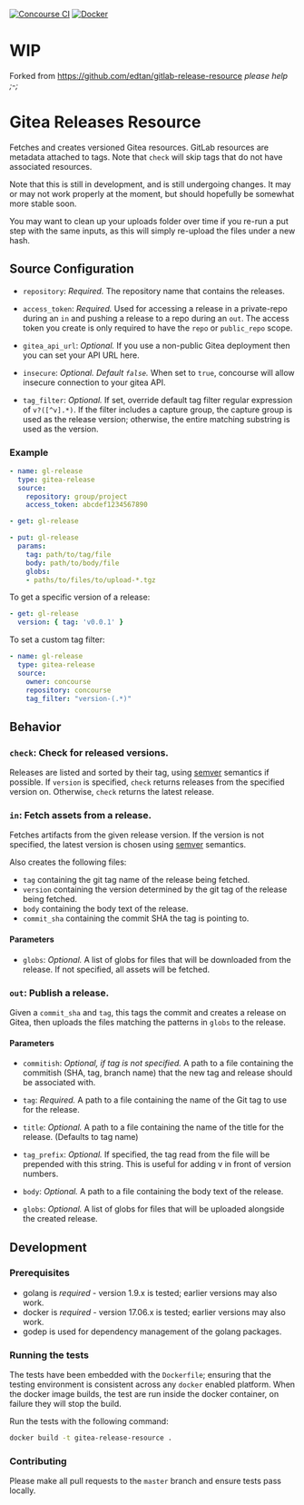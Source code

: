 [![Concourse CI](https://ci.weirdnatto.in/api/v1/teams/main/pipelines/gitea-release-resource/badge)](https://ci.weirdnatto.in/teams/main/pipelines/gitea-release-resource) [![Docker](https://img.shields.io/docker/image-size/natto17/gitea-release-resource.svg)](https://hub.docker.com/repository/docker/natto17/gitea-release-resource)
# WIP
Forked from https://github.com/edtan/gitlab-release-resource
*please help ;-;*

# Gitea Releases Resource

Fetches and creates versioned Gitea resources.  GitLab resources are metadata attached to tags.  Note that `check` will skip tags that do not have associated resources.

Note that this is still in development, and is still undergoing changes.  It may or may not work properly at the moment, but should hopefully be somewhat more stable soon.

You may want to clean up your uploads folder over time if you re-run a put step with the same inputs, as this will simply re-upload the files under a new hash.

## Source Configuration

* `repository`: *Required.* The repository name that contains the releases.

* `access_token`: *Required.* Used for accessing a release in a private-repo
   during an `in` and pushing a release to a repo during an `out`. The access
   token you create is only required to have the `repo` or `public_repo` scope.

* `gitea_api_url`: *Optional.* If you use a non-public Gitea deployment then
  you can set your API URL here.

* `insecure`: *Optional. Default `false`.* When set to `true`, concourse will allow
  insecure connection to your gitea API.

* `tag_filter`: *Optional.* If set, override default tag filter regular
  expression of `v?([^v].*)`. If the filter includes a capture group, the capture
  group is used as the release version; otherwise, the entire matching substring
  is used as the version.

### Example

``` yaml
- name: gl-release
  type: gitea-release
  source:
    repository: group/project
    access_token: abcdef1234567890
```

``` yaml
- get: gl-release
```

``` yaml
- put: gl-release
  params:
    tag: path/to/tag/file
    body: path/to/body/file
    globs:
    - paths/to/files/to/upload-*.tgz
```

To get a specific version of a release:

``` yaml
- get: gl-release
  version: { tag: 'v0.0.1' }
```

To set a custom tag filter:

```yaml
- name: gl-release
  type: gitea-release
  source:
    owner: concourse
    repository: concourse
    tag_filter: "version-(.*)"
```

## Behavior

### `check`: Check for released versions.

Releases are listed and sorted by their tag, using
[semver](http://semver.org) semantics if possible. If `version` is specified, `check` returns releases from the specified version on. Otherwise, `check` returns the latest release.

### `in`: Fetch assets from a release.

Fetches artifacts from the given release version. If the version is not
specified, the latest version is chosen using [semver](http://semver.org)
semantics.

Also creates the following files:

* `tag` containing the git tag name of the release being fetched.
* `version` containing the version determined by the git tag of the release being fetched.
* `body` containing the body text of the release.
* `commit_sha` containing the commit SHA the tag is pointing to.

#### Parameters

* `globs`: *Optional.* A list of globs for files that will be downloaded from
  the release. If not specified, all assets will be fetched.

### `out`: Publish a release.

Given a `commit_sha` and  `tag`, this tags the commit and creates a release on Gitea, then uploads the files
matching the patterns in `globs` to the release.

#### Parameters

* `commitish`: *Optional, if tag is not specified.* A path to a file containing the commitish (SHA, tag,
  branch name) that the new tag and release should be associated with.

* `tag`: *Required.* A path to a file containing the name of the Git tag to use
  for the release.

* `title`: *Optional.* A path to a file containing the name of the title
  for the release. (Defaults to tag name)

* `tag_prefix`: *Optional.*  If specified, the tag read from the file will be
prepended with this string. This is useful for adding v in front of version numbers.

* `body`: *Optional.* A path to a file containing the body text of the release.

* `globs`: *Optional.* A list of globs for files that will be uploaded alongside
  the created release.

## Development

### Prerequisites

* golang is *required* - version 1.9.x is tested; earlier versions may also
  work.
* docker is *required* - version 17.06.x is tested; earlier versions may also
  work.
* godep is used for dependency management of the golang packages.

### Running the tests

The tests have been embedded with the `Dockerfile`; ensuring that the testing
environment is consistent across any `docker` enabled platform. When the docker
image builds, the test are run inside the docker container, on failure they
will stop the build.

Run the tests with the following command:

```sh
docker build -t gitea-release-resource .
```

### Contributing

Please make all pull requests to the `master` branch and ensure tests pass
locally.
